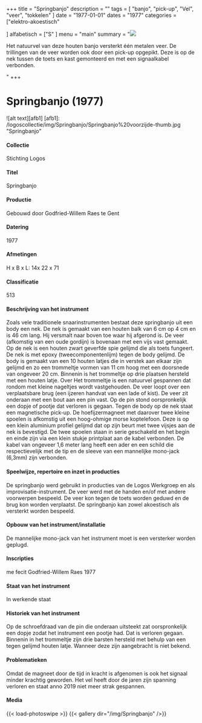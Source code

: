+++
title = "Springbanjo"
description = ""
tags = [ "banjo", "pick-up", "Vel", "veer", "tokkelen"
]
date = "1977-01-01"
dates = "1977"
categories = ["elektro-akoestisch"

]
alfabetisch = ["S"
]
menu = "main"
summary = "<a href='/logoscollectie/1977/springbanjo'><img src='/logoscollectie/img/Springbanjo/Springbanjo%20voorzijde-thumb.jpg'></a><p>Het natuurvel van deze houten banjo versterkt één metalen veer. De trillingen van de veer worden ook door een pick-up opgepikt. Deze is op de nek tussen de toets en kast gemonteerd en met een signaalkabel verbonden. </p>"
+++

# Springbanjo (1977)

![alt text][afb1]
[afb1]: /logoscollectie/img/Springbanjo/Springbanjo%20voorzijde-thumb.jpg "Springbanjo"

#### Collectie 
Stichting Logos

#### Titel
Springbanjo

#### Productie
Gebouwd door Godfried-Willem Raes te Gent

#### Datering
1977

#### Afmetingen
H x B x L: 14x 22 x 71

#### Classificatie
513

#### Beschrijving van het instrument
Zoals vele traditionele snaarinstrumenten bestaat deze springbanjo uit een body een nek. De nek is gemaakt van een houten balk van 6 cm op 4 cm en is 46 cm lang. Hij versmalt naar boven toe waar hij afgerond is. De veer (afkomstig van een oude gordijn) is bovenaan met een vijs vast gemaakt. Op de nek is een houten zwart geverfde spie gelijmd die als toets fungeert. De nek is met epoxy (tweecomponentenlijm) tegen de body gelijmd. De body is gemaakt van een 10 houten latjes die in verstek aan elkaar zijn gelijmd en zo een trommeltje vormen van 11 cm hoog met een doorsnede van ongeveer 20 cm. Binnenin is het trommeltje op drie plaatsen hersteld met een houten latje. Over Het trommeltje is een natuurvel gespannen dat rondom met kleine nageltjes wordt vastgehouden. De veer loopt over een verplaatsbare brug (een ijzeren handvat van een lade of kist). De veer zit onderaan met een bout aan een pin vast. Op de pin stond oorspronkelijk een dopje of pootje dat verloren is gegaan. Tegen de body op de nek staat een magnetische pick-up. De hoefijzermagneet met daarover twee kleine spoelen is afkomstig uit een hoog-ohmige morse koptelefoon. Deze is op een klein aluminium profiel gelijmd dat op zijn beurt met twee vijsjes aan de nek is bevestigd. De twee spoelen staan in serie geschakeld en het begin en einde zijn via een klein stukje printplaat aan de kabel verbonden. De kabel van ongeveer 1,6 meter lang heeft een ader en een schild die respectievelijk met de tip en de sleeve van een mannelijke mono-jack (6,3mm) zijn verbonden.    

#### Speelwijze, repertoire en inzet in producties
De springbanjo werd gebruikt in producties van de Logos Werkgroep en als improvisatie-instrument. De veer werd met de handen en/of met andere voorwerpen bespeeld. De veer kon tegen de toets worden geduwd en de brug kon worden verplaatst. De springbanjo kan zowel akoestisch als versterkt worden bespeeld. 

#### Opbouw van het instrument/installatie
De mannelijke mono-jack van het instrument moet is een versterker worden geplugd. 

#### Inscripties
me fecit Godfried-Willem Raes 1977

#### Staat van het instrument
In werkende staat

#### Historiek van het instrument
Op de schroefdraad van de pin die onderaan uitsteekt zat oorspronkelijk een dopje zodat het instrument een pootje had. Dat is verloren gegaan. Binnenin in het trommeltje zijn drie barsten hersteld met behulp van een tegen gelijmd houten latje. Wanneer deze zijn aangebracht is niet bekend.

#### Problematieken
Omdat de magneet door de tijd in kracht is afgenomen is ook het signaal minder krachtig geworden. Het vel heeft door de jaren zijn spanning verloren en staat anno 2019 niet meer strak gespannen.

#### Media
{{< load-photoswipe >}}
{{< gallery dir="/img/Springbanjo" />}}